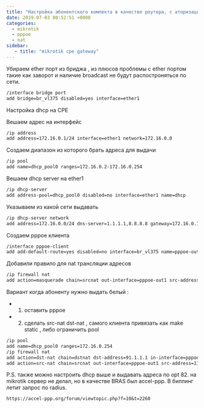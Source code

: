 ```yaml
---
title: "Настройка абонентского комлекта в качестве роутера, с аторизацией оп PPPoE."
date: 2019-07-03 00:52:51 +0000
categories:
  - mikrotik
  - pppoe
  - nat
sidebar:
   - title: "mikrotik cpe gateway"
---
```


Убираем ether порт из бриджа , из плюсов проблемы с ether портом  такие как заворот и наличие broadcast не будут распостроняться по сети.
```bash
/interface bridge port
add bridge=br_vl375 disabled=yes interface=ether1
```
Настройка dhcp на CPE

Вешаем адрес на интерфейс
```bash
/ip address
add address=172.16.0.1/24 interface=ether1 network=172.16.0.0
```

Создаем диапазон из которого брать адреса  для выдачи
```bash
/ip pool
add name=dhcp_pool0 ranges=172.16.0.2-172.16.0.254
```
Вешаем dhcp server на ether1 
```bash
/ip dhcp-server
add address-pool=dhcp_pool0 disabled=no interface=ether1 name=dhcp
```
Указываем из какой сети выдавать
```bash
/ip dhcp-server network
add address=172.16.0.0/24 dns-server=1.1.1.1,8.8.8.8 gateway=172.16.0.1
```
Создаем pppoe клиента  
```bash
/interface pppoe-client
add add-default-route=yes disabled=no interface=br_vl375 name=pppoe-out1 password=admin_test user=admin_test
```
Добавили правило для nat трансляции адресов
```bash
/ip firewall nat
add action=masquerade chain=srcnat out-interface=pppoe-out1 src-address=172.16.0.0/24
```
Вариант когда абоненту нужно выдать белый :
 - 1) оставить pppoe
 - 2) сделать src-nat dst-nat , самого клиента  привязать как make static , либо ограничить pool
```bash
/ip pool
add name=dhcp_pool0 ranges=172.16.0.254
/ip firewall nat
add action=dst-nat chain=dstnat dst-address=91.1.1.1 in-interface=pppoe-out1 to-addresses=172.16.0.254
add action=src-nat chain=srcnat out-interface=pppoe-out1 src-address=172.16.0.254 to-addresses=91.1.1.1.1
```

P.S. также можно настроить dhcp  выше и  выдавать адреса по opt 82.
на mikrotik сервер не делал, но в качестве BRAS был accel-ppp.  В биллинг летит запрос по radius.
```http
https://accel-ppp.org/forum/viewtopic.php?f=10&t=2260
```
